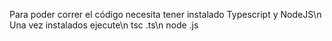 Para poder correr el código necesita tener instalado Typescript y NodeJS\n
Una vez instalados ejecute\n
tsc <El modelo que desea>.ts\n
node <El modelo que desea>.js
